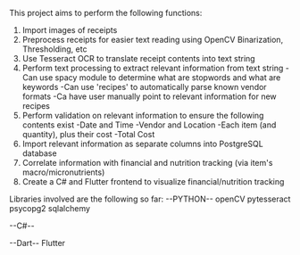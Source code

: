This project aims to perform the following functions:
1) Import images of receipts
2) Preprocess receipts for easier text reading using OpenCV Binarization, Thresholding, etc
3) Use Tesseract OCR to translate receipt contents into text string
4) Perform text processing to extract relevant information from text string
      -Can use spacy module to determine what are stopwords and what are keywords
      -Can use 'recipes' to automatically parse known vendor formats
      -Ca have user manually point to relevant information for new recipes
5) Perform validation on relevant information to ensure the following contents exist
      -Date and Time
      -Vendor and Location
      -Each item (and quantity), plus their cost
      -Total Cost
6) Import relevant information as separate columns into PostgreSQL database
7) Correlate information with financial and nutrition tracking (via item's macro/micronutrients)
8) Create a C# and Flutter frontend to visualize financial/nutrition tracking

Libraries involved are the following so far:
--PYTHON--
openCV
pytesseract
psycopg2
sqlalchemy

--C#--

--Dart--
Flutter
       
